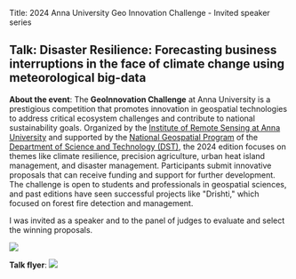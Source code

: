 Title: 2024 Anna University Geo Innovation Challenge - Invited speaker series

## Talk: Disaster Resilience: Forecasting business interruptions in the face of climate change using meteorological big-data
**About the event**: The **GeoInnovation Challenge** at Anna University is a prestigious competition that promotes innovation in geospatial technologies to address critical ecosystem challenges and contribute to national sustainability goals. Organized by the [Institute of Remote Sensing at Anna University](https://irs.annauniv.edu/irs/) and supported by the [National Geospatial Program](https://dst.gov.in/national-geospatial-programme-erstwhile-nrdms) of the [Department of Science and Technology (DST)](https://dst.gov.in), the 2024 edition focuses on themes like climate resilience, precision agriculture, urban heat island management, and disaster management. Participants submit innovative proposals that can receive funding and support for further development. The challenge is open to students and professionals in geospatial sciences, and past editions have seen successful projects like "Drishti," which focused on forest fire detection and management.

I was invited as a speaker and to the panel of judges to evaluate and select the winning proposals.

<img src="/images/2024-05-talk-slide1.jpg">

**Talk flyer**:
<img src="/images/2024-05-talk-flyer.jpeg">
